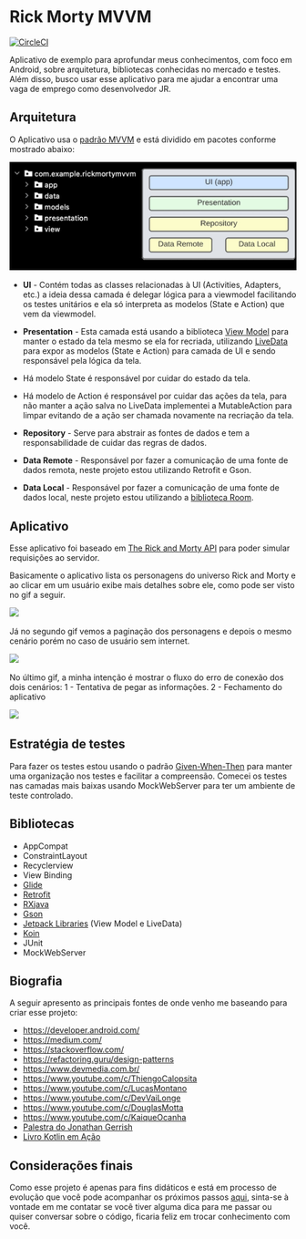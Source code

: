 # Rick Morty MVVM

[![CircleCI](https://circleci.com/gh/carvalho-0310/Rick_Morty_MVVM/tree/main.svg?style=svg)](https://circleci.com/gh/carvalho-0310/Rick_Morty_MVVM/tree/main)

Aplicativo de exemplo para aprofundar meus conhecimentos, com foco em Android, sobre arquitetura, bibliotecas conhecidas no mercado e testes. Além disso, busco usar esse aplicativo para me ajudar a encontrar uma vaga de emprego como desenvolvedor JR.

## Arquitetura

O Aplicativo usa o [padrão MVVM](https://en.wikipedia.org/wiki/Model%E2%80%93view%E2%80%93viewmodel) e está dividido em pacotes conforme mostrado abaixo:

<img src="https://github.com/carvalho-0310/Rick_Morty_MVVM/blob/organize_the_folders/modulos.jpeg" width="600"/>

* __UI__ - Contém todas as classes relacionadas à UI (Activities, Adapters, etc.) a ideia dessa camada é delegar lógica para a viewmodel facilitando os testes unitários e ela só interpreta as modelos (State e Action) que vem da viewmodel.

* __Presentation__ - Esta camada está usando a biblioteca [View Model](https://developer.android.com/topic/libraries/architecture/viewmodel) para manter o  estado da tela mesmo se ela for recriada, utilizando [LiveData](https://developer.android.com/topic/libraries/architecture/livedata) para expor as modelos (State e Action) para camada de UI  e sendo responsável pela lógica da tela.

* Há modelo State é responsável por cuidar do estado da tela.

* Há modelo de Action é responsável por cuidar das ações da tela, para não manter a ação salva no LiveData implementei a MutableAction para limpar evitando de a ação ser chamada novamente na recriação da tela.

* __Repository__ - Serve para abstrair as fontes de dados e tem a responsabilidade de cuidar das regras de dados.

* __Data Remote__ - Responsável por fazer a comunicação de uma fonte de dados remota,
neste projeto estou utilizando Retrofit e Gson.

* __Data Local__ - Responsável por fazer a comunicação de uma fonte de dados local, neste projeto estou utilizando a [biblioteca Room](https://developer.android.com/topic/libraries/architecture/room).

## Aplicativo

Esse aplicativo foi baseado em [The Rick and Morty API](https://rickandmortyapi.com/) para poder simular requisições ao servidor.

Basicamente o aplicativo lista os personagens do universo Rick and Morty e ao clicar em um usuário exibe mais detalhes sobre ele, como pode ser visto no gif a seguir.

<img src="https://github.com/carvalho-0310/Rick_Morty_MVVM/blob/main/rick-and-morty-mvvm-1.gif" width="300"/>

Já no segundo gif vemos a paginação dos personagens e  depois o mesmo cenário porém no caso de usuário sem internet.

<img src="https://github.com/carvalho-0310/Rick_Morty_MVVM/blob/main/rick-and-morty-mvvm-2.gif" width="300"/>

No último gif, a minha intenção é mostrar o fluxo do erro de conexão dos dois cenários:
1 - Tentativa de pegar as informações.
2 - Fechamento do aplicativo

<img src="https://github.com/carvalho-0310/Rick_Morty_MVVM/blob/main/rick-and-morty-mvvm-3.gif" width="300"/>

## Estratégia de testes

Para fazer os testes estou usando o padrão [Given-When-Then](https://en.wikipedia.org/wiki/Given-When-Then) para manter uma organização nos testes e facilitar a compreensão. Comecei os testes nas camadas mais baixas usando MockWebServer para ter um ambiente de teste controlado.

## Bibliotecas

* AppCompat
* ConstraintLayout
* Recyclerview
* View Binding
* [Glide](https://github.com/bumptech/glide)
* [Retrofit](https://square.github.io/retrofit/)
* [RXjava](https://reactivex.io/documentation)
* [Gson](https://github.com/google/gson)
* [Jetpack Libraries](https://developer.android.com/jetpack/) (View Model e LiveData)
* [Koin](https://github.com/InsertKoinIO/koin)
* JUnit
* MockWebServer

## Biografia

A seguir apresento as principais fontes de onde venho me baseando para criar esse projeto:

* https://developer.android.com/
* https://medium.com/
* https://stackoverflow.com/
* https://refactoring.guru/design-patterns
* https://www.devmedia.com.br/
* https://www.youtube.com/c/ThiengoCalopsita
* https://www.youtube.com/c/LucasMontano
* https://www.youtube.com/c/DevVaiLonge
* https://www.youtube.com/c/DouglasMotta
* https://www.youtube.com/c/KaiqueOcanha
* [Palestra do Jonathan Gerrish](https://www.youtube.com/watch?v=VJi2vmaQe6w)
* [Livro Kotlin em Ação](https://g.co/kgs/rfE3vZ)

## Considerações finais

Como esse projeto é apenas para fins didáticos e está em processo de evolução que você pode acompanhar os próximos passos [aqui](https://github.com/carvalho-0310/Rick_Morty_MVVM/projects/1), sinta-se à vontade em me contatar se você tiver alguma dica para me passar ou quiser conversar sobre o código, ficaria feliz em trocar conhecimento com você.



